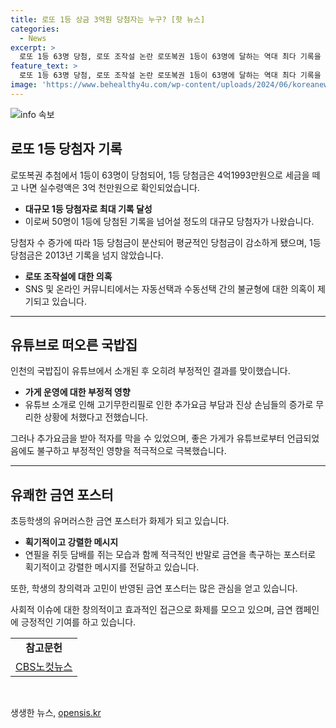 ```yaml
---
title: 로또 1등 상금 3억원 당첨자는 누구? [핫 뉴스]
categories:
  - News
excerpt: >
  로또 1등 63명 당첨, 로또 조작설 논란 로또복권 1등이 63명에 달하는 역대 최다 기록을 세웠다. 이에 대해 동행복권측은 조작설을 일축했으나 SNS와 온라인에서는 의혹이 제기되고 있다. 기획재정부는 로또 시스템이 당첨번호 조작 불가능하며 다수 당첨은 확률상 가능하다고 설명했다. 한편, 인천 국밥집은 유튜브로 소개된 후 무한리필로 인한 적자를 호소했으며, 금연 포스터는 초등학생의 유쾌하고 발칙한 메시지로 관심을 끌고 있다.
feature_text: >
  로또 1등 63명 당첨, 로또 조작설 논란 로또복권 1등이 63명에 달하는 역대 최다 기록을 세웠다. 이에 대해 동행복권측은 조작설을 일축했으나 SNS와 온라인에서는 의혹이 제기되고 있다. 기획재정부는 로또 시스템이 당첨번호 조작 불가능하며 다수 당첨은 확률상 가능하다고 설명했다. 한편, 인천 국밥집은 유튜브로 소개된 후 무한리필로 인한 적자를 호소했으며, 금연 포스터는 초등학생의 유쾌하고 발칙한 메시지로 관심을 끌고 있다.
image: 'https://www.behealthy4u.com/wp-content/uploads/2024/06/koreanews.jpg'
---
```


<p><img src="https://www.behealthy4u.com/wp-content/uploads/2024/06/koreanews.jpg" alt="info 속보" /></p>

<h2 data-ke-size="size26">로또 1등 당첨자 기록</h2>

<p data-ke-size="size16">로또복권 추첨에서 1등이 63명이 당첨되어, 1등 당첨금은 4억1993만원으로 세금을 떼고 나면 실수령액은 3억 천만원으로 확인되었습니다.</p>

<ul>
  <li><b>대규모 1등 당첨자로 최대 기록 달성</b></li>
  <li>이로써 50명이 1등에 당첨된 기록을 넘어설 정도의 대규모 당첨자가 나왔습니다.</li>
</ul>

<p data-ke-size="size16">당첨자 수 증가에 따라 1등 당첨금이 분산되어 평균적인 당첨금이 감소하게 됐으며, 1등 당첨금은 2013년 기록을 넘지 않았습니다.</p>

<ul>
  <li><b>로또 조작설에 대한 의혹</b></li>
  <li>SNS 및 온라인 커뮤니티에서는 자동선택과 수동선택 간의 불균형에 대한 의혹이 제기되고 있습니다.</li>
</ul>

<hr>

<h2 data-ke-size="size26">유튜브로 떠오른 국밥집</h2>

<p data-ke-size="size16">인천의 국밥집이 유튜브에서 소개된 후 오히려 부정적인 결과를 맞이했습니다.</p>

<ul>
  <li><b>가게 운영에 대한 부정적 영향</b></li>
  <li>유튜브 소개로 인해 고기무한리필로 인한 추가요금 부담과 진상 손님들의 증가로 무리한 상황에 처했다고 전했습니다.</li>
</ul>

<p data-ke-size="size16">그러나 추가요금을 받아 적자를 막을 수 있었으며, 좋은 가게가 유튜브로부터 언급되었음에도 불구하고 부정적인 영향을 적극적으로 극복했습니다.</p>

<hr>

<h2 data-ke-size="size26">유쾌한 금연 포스터</h2>

<p data-ke-size="size16">초등학생의 유머러스한 금연 포스터가 화제가 되고 있습니다.</p>

<ul>
  <li><b>획기적이고 강렬한 메시지</b></li>
  <li>연필을 쥐듯 담배를 쥐는 모습과 함께 적극적인 반말로 금연을 촉구하는 포스터로 획기적이고 강렬한 메시지를 전달하고 있습니다.</li>
</ul>

<p data-ke-size="size16">또한, 학생의 창의력과 고민이 반영된 금연 포스터는 많은 관심을 얻고 있습니다.</p>

<p data-ke-size="size16">사회적 이슈에 대한 창의적이고 효과적인 접근으로 화제를 모으고 있으며, 금연 캠페인에 긍정적인 기여를 하고 있습니다.</p>

<div>
  <table>
    <tr>
      <td style="text-align: center; height: 17px;"><b>참고문헌</b></td>
    </tr>
    <tr>
      <td style="text-align: center; height: 17px;"><a href="https://url.kr/b71afn">CBS노컷뉴스</a></td>
    </tr>
  </table>
</div>

<p data-ke-size="size16">&nbsp;</p>
생생한 뉴스, <a href="https://opensis.kr" rel="dofollow">opensis.kr</a>


